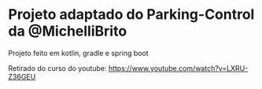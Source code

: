 # Projeto adaptado do Parking-Control da @MichelliBrito

Projeto feito em kotlin, gradle e spring boot

Retirado do curso do youtube:
https://www.youtube.com/watch?v=LXRU-Z36GEU
